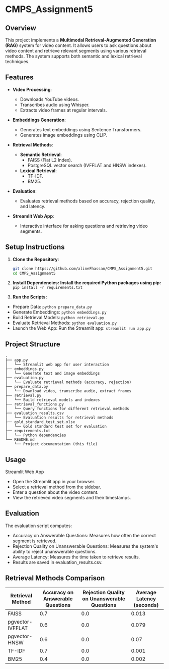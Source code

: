 # CMPS_Assignment5

## Overview

This project implements a **Multimodal Retrieval-Augmented Generation (RAG)** system for video content. It allows users to ask questions about video content and retrieve relevant segments using various retrieval methods. The system supports both semantic and lexical retrieval techniques.

## Features

- **Video Processing**:
  - Downloads YouTube videos.
  - Transcribes audio using Whisper.
  - Extracts video frames at regular intervals.

- **Embeddings Generation**:
  - Generates text embeddings using Sentence Transformers.
  - Generates image embeddings using CLIP.

- **Retrieval Methods**:
  - **Semantic Retrieval**:
    - FAISS (Flat L2 Index).
    - PostgreSQL vector search (IVFFLAT and HNSW indexes).
  - **Lexical Retrieval**:
    - TF-IDF.
    - BM25.

- **Evaluation**:
  - Evaluates retrieval methods based on accuracy, rejection quality, and latency.

- **Streamlit Web App**:
  - Interactive interface for asking questions and retrieving video segments.

## Setup Instructions

1. **Clone the Repository**:
   ```bash
   git clone https://github.com/alineFhassan/CMPS_Assignment5.git
   cd CMPS_Assignment5

2. **Install Dependencies: Install the required Python packages using pip:**
```pip install -r requirements.txt```

3. **Run the Scripts:**
- Prepare Data:
```python prepare_data.py```
- Generate Embeddings:
```python embeddings.py```
- Build Retrieval Models:
```python retrieval.py```
- Evaluate Retrieval Methods:
```python evaluation.py```
- Launch the Web App: Run the Streamlit app:
```streamlit run app.py```

## Project Structure
```
.
├── app.py
│   └── Streamlit web app for user interaction
├── embeddings.py
│   └── Generate text and image embeddings
├── evaluation.py
│   └── Evaluate retrieval methods (accuracy, rejection)
├── prepare_data.py
│   └── Download video, transcribe audio, extract frames
├── retrieval.py
│   └── Build retrieval models and indexes
├── retrieval_functions.py
│   └── Query functions for different retrieval methods
├── evaluation_results.csv
│   └── Evaluation results for retrieval methods
├── gold_standard_test_set.xlsx
│   └── Gold standard test set for evaluation
├── requirements.txt
│   └── Python dependencies
└── README.md
    └── Project documentation (this file)
```


## Usage
Streamlit Web App
- Open the Streamlit app in your browser.
- Select a retrieval method from the sidebar.
- Enter a question about the video content.
- View the retrieved video segments and their timestamps.

## Evaluation
The evaluation script computes:
- Accuracy on Answerable Questions: Measures how often the correct segment is retrieved.
- Rejection Quality on Unanswerable Questions: Measures the system's ability to reject unanswerable questions.
- Average Latency: Measures the time taken to retrieve results.
- Results are saved in evaluation_results.csv.

## Retrieval Methods Comparison

| Retrieval Method   | Accuracy on Answerable Questions | Rejection Quality on Unanswerable Questions | Average Latency (seconds) |
|---------------------|----------------------------------|---------------------------------------------|---------------------------|
| FAISS              | 0.7                              | 0.0                                         | 0.013                     |
| pgvector-IVFFLAT   | 0.6                              | 0.0                                         | 0.079                     |
| pgvector-HNSW      | 0.6                              | 0.0                                         | 0.07                      |
| TF-IDF             | 0.7                              | 0.0                                         | 0.001                     |
| BM25               | 0.4                              | 0.0                                         | 0.002                     |

